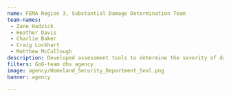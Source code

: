 ```yaml
---
name: FEMA Region 3, Substantial Damage Determination Team
team-names: 
 - Zane Hadzick 
 - Heather Davis 
 - Charlie Baker 
 - Craig Lockhart 
 - Matthew McCullough
description: Developed assessment tools to determine the severity of damage following natural disasters. Creation of this tool has led to faster recovery times and substantial savings to property owners.
filters: GoG-team dhs agency
image: agency/Homeland_Security_Department_Seal.png
banner: agency

---
```

